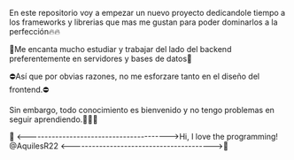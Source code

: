 En este repositorio voy a empezar un nuevo proyecto dedicandole tiempo a los frameworks y librerias que mas me gustan para poder dominarlos a la perfección​🔥​​🔥​



💎​Me encanta mucho estudiar y trabajar del lado del backend preferentemente en servidores y bases de datos💎​ 

⛔​Así que por obvias razones, no me esforzare tanto en el diseño del frontend.⛔​

Sin embargo, todo conocimiento es bienvenido y no tengo problemas en seguir aprendiendo.​💯​💯​💯​

💞️ <---------------------------------------->Hi, I love the programming! @AquilesR22 <---------------------------------------->💞​
